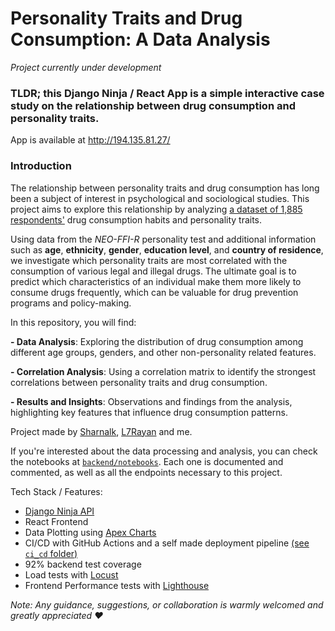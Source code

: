 # Personality Traits and Drug Consumption: A Data Analysis

_Project currently under development_

### TLDR; this Django Ninja / React App is a simple interactive case study on the relationship between drug consumption and personality traits.

App is available at http://194.135.81.27/

### Introduction

The relationship between personality traits and drug consumption has long been a subject of interest in psychological and sociological studies. This project aims to explore this relationship by analyzing [a dataset of 1,885 respondents'](https://www.kaggle.com/datasets/mexwell/drug-consumption-classification/data) drug consumption habits and personality traits.

Using data from the _NEO-FFI-R_ personality test and additional information such as **age**, **ethnicity**, **gender**, **education level**, and **country of residence**, we investigate which personality traits are most correlated with the consumption of various legal and illegal drugs. The ultimate goal is to predict which characteristics of an individual make them more likely to consume drugs frequently, which can be valuable for drug prevention programs and policy-making.

In this repository, you will find:

**- Data Analysis**: Exploring the distribution of drug consumption among different age groups, genders, and other non-personality related features.

**- Correlation Analysis**: Using a correlation matrix to identify the strongest correlations between personality traits and drug consumption.

**- Results and Insights**: Observations and findings from the analysis, highlighting key features that influence drug consumption patterns.

Project made by [Sharnalk](https://github.com/Sharnalk), [L7Rayan](https://github.com/l7rayan) and me.

If you're interested about the data processing and analysis, you can check the notebooks at [`backend/notebooks`](/backend/notebooks/README.md). Each one is documented and commented, as well as all the endpoints necessary to this project.

Tech Stack / Features:
 - [Django Ninja API](https://django-ninja.dev/)
 - React Frontend
 - Data Plotting using [Apex Charts](https://apexcharts.com/)
 - CI/CD with GitHub Actions and a self made deployment pipeline [(see `ci_cd` folder)](/ci_cd/README.md)
 - 92% backend test coverage
 - Load tests with [Locust](https://locust.io/)
 - Frontend Performance tests with [Lighthouse](https://developers.google.com/web/tools/lighthouse)


_Note: Any guidance, suggestions, or collaboration is warmly welcomed and greatly appreciated ♥️_